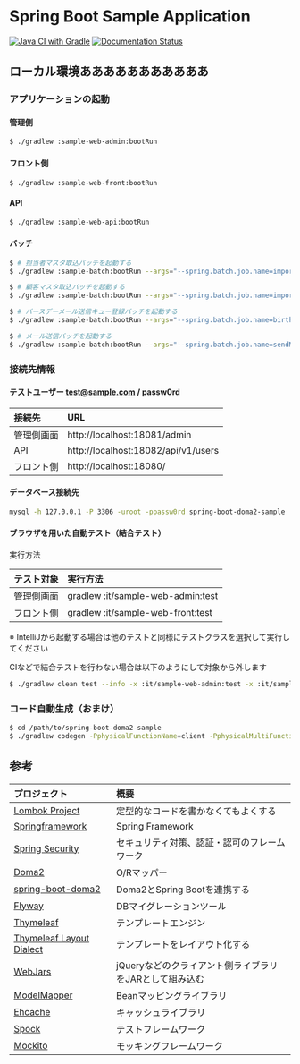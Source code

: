# Spring Boot Sample Application

[![Java CI with Gradle](https://github.com/miyabayt/spring-boot-doma2-sample/actions/workflows/gradle.yml/badge.svg?branch=main)](https://github.com/miyabayt/spring-boot-doma2-sample/actions/workflows/gradle.yml)
[![Documentation Status](https://readthedocs.org/projects/spring-boot-doma2-sample/badge/?version=latest)](http://spring-boot-doma2-sample.readthedocs.io/ja/latest/?badge=latest)

## ローカル環境あああああああああああ

### アプリケーションの起動

#### 管理側
```bash
$ ./gradlew :sample-web-admin:bootRun
```

#### フロント側
```bash
$ ./gradlew :sample-web-front:bootRun
```

#### API
```bash
$ ./gradlew :sample-web-api:bootRun
```

#### バッチ
```bash
$ # 担当者マスタ取込バッチを起動する
$ ./gradlew :sample-batch:bootRun --args="--spring.batch.job.name=importStaffJob"

$ # 顧客マスタ取込バッチを起動する
$ ./gradlew :sample-batch:bootRun --args="--spring.batch.job.name=importUserJob"

$ # バースデーメール送信キュー登録バッチを起動する
$ ./gradlew :sample-batch:bootRun --args="--spring.batch.job.name=birthdayMailJob"

$ # メール送信バッチを起動する
$ ./gradlew :sample-batch:bootRun --args="--spring.batch.job.name=sendMailJob"
```

### 接続先情報
#### テストユーザー test@sample.com / passw0rd

| 接続先   | URL                                 |
|:------|:------------------------------------|
| 管理側画面 | http://localhost:18081/admin        |
| API   | http://localhost:18082/api/v1/users |
| フロント側 | http://localhost:18080/             |

#### データベース接続先

```bash
mysql -h 127.0.0.1 -P 3306 -uroot -ppassw0rd spring-boot-doma2-sample
```

#### ブラウザを用いた自動テスト（結合テスト）
実行方法

| テスト対象| 実行方法|
| :-----| :---------------------------------------|
| 管理側画面| gradlew :it/sample-web-admin:test|
| フロント側| gradlew :it/sample-web-front:test|

※ IntelliJから起動する場合は他のテストと同様にテストクラスを選択して実行してください

CIなどで結合テストを行わない場合は以下のようにして対象から外します
```bash
$ ./gradlew clean test --info -x :it/sample-web-admin:test -x :it/sample-web-front:test
```

### コード自動生成（おまけ）
```bash
$ cd /path/to/spring-boot-doma2-sample
$ ./gradlew codegen -PphysicalFunctionName=client -PphysicalMultiFunctionName=clients -PlogicalFunctionName=取引先 [-Ptarget=dao|entity|repository|service|controller|html]
```

## 参考

| プロジェクト| 概要|
| :---------------------------------------| :-------------------------------|
| [Lombok Project](https://projectlombok.org/)| 定型的なコードを書かなくてもよくする|
| [Springframework](https://projects.spring.io/spring-framework/)| Spring Framework|
| [Spring Security](https://projects.spring.io/spring-security/)| セキュリティ対策、認証・認可のフレームワーク|
| [Doma2](https://doma.readthedocs.io/ja/stable/)| O/Rマッパー|
| [spring-boot-doma2](https://github.com/domaframework/doma-spring-boot)| Doma2とSpring Bootを連携する|
| [Flyway](https://flywaydb.org/)| DBマイグレーションツール|
| [Thymeleaf](http://www.thymeleaf.org/)| テンプレートエンジン|
| [Thymeleaf Layout Dialect](https://ultraq.github.io/thymeleaf-layout-dialect/)| テンプレートをレイアウト化する|
| [WebJars](https://www.webjars.org/)| jQueryなどのクライアント側ライブラリをJARとして組み込む|
| [ModelMapper](http://modelmapper.org/)| Beanマッピングライブラリ|
| [Ehcache](http://www.ehcache.org/)| キャッシュライブラリ|
| [Spock](http://spockframework.org/)| テストフレームワーク|
| [Mockito](http://site.mockito.org/)| モッキングフレームワーク |
